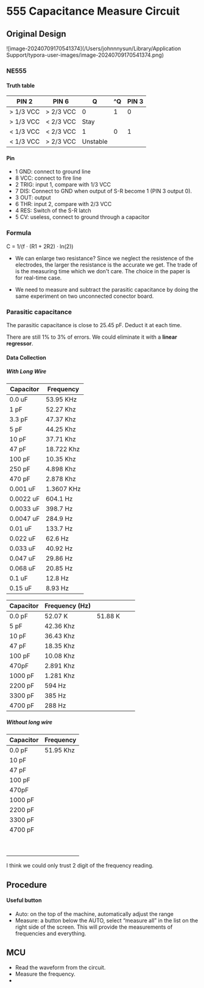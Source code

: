 # 555 Capacitance Measure Circuit



## Original Design

![image-20240709170541374](/Users/johnnnysun/Library/Application Support/typora-user-images/image-20240709170541374.png)



### NE555

#### Truth table

| PIN 2     | PIN 6     | Q        | ^Q   | PIN 3 |
| --------- | --------- | -------- | ---- | ----- |
| > 1/3 VCC | > 2/3 VCC | 0        | 1    | 0     |
| > 1/3 VCC | < 2/3 VCC | Stay     |      |       |
| < 1/3 VCC | < 2/3 VCC | 1        | 0    | 1     |
| < 1/3 VCC | > 2/3 VCC | Unstable |      |       |

#### Pin

* 1 GND: connect to ground line
* 8 VCC: connect to fire line
* 2 TRIG: input 1, compare with 1/3 VCC
* 7 DIS: Connect to GND when output of S-R become 1 (PIN 3 output 0).
* 3 OUT: output
* 6 THR: input 2, compare with 2/3 VCC
* 4 RES: Switch of the S-R latch
* 5 CV: useless, connect to ground through a capacitor



### Formula

C = 1/(f · (R1 + 2R2) · ln(2)) 

* We can enlarge two resistance? Since we neglect the resistence of the electrodes, the larger the resistance is the accurate we get. The trade of is the measuring time which we don't care. The choice in the paper is for real-time case.

* We need to measure and subtract the parasitic capacitance by doing the same experiment on two unconnected conector board.



### Parasitic capacitance

The parasitic capacitance is close to 25.45 pF. Deduct it at each time. 

There are still 1% to 3% of errors. We could eliminate it with a **linear regressor**. 

#### Data Collection

##### With Long Wire

| Capacitor | Frequency  |
| --------- | ---------- |
| 0.0 uF    | 53.95 KHz  |
| 1 pF      | 52.27 Khz  |
| 3.3 pF    | 47.37 Khz  |
| 5 pF      | 44.25 Khz  |
| 10 pF     | 37.71 Khz  |
| 47 pF     | 18.722 Khz |
| 100 pF    | 10.35 Khz  |
| 250 pF    | 4.898 Khz  |
| 470 pF    | 2.878 Khz  |
| 0.001 uF  | 1.3607 KHz |
| 0.0022 uF | 604.1 Hz   |
| 0.0033 uF | 398.7 Hz   |
| 0.0047 uF | 284.9 Hz   |
| 0.01 uF   | 133.7 Hz   |
| 0.022 uF  | 62.6 Hz    |
| 0.033 uF  | 40.92 Hz   |
| 0.047 uF  | 29.86 Hz   |
| 0.068 uF  | 20.85 Hz   |
| 0.1 uF    | 12.8 Hz    |
| 0.15 uF   | 8.93 Hz    |



| Capacitor | Frequency (Hz) |         |      |      |
| --------- | -------------- | ------- | ---- | ---- |
| 0.0 pF    | 52.07 K        | 51.88 K |      |      |
| 5 pF      | 42.36 Khz      |         |      |      |
| 10 pF     | 36.43 Khz      |         |      |      |
| 47 pF     | 18.35 Khz      |         |      |      |
| 100 pF    | 10.08 Khz      |         |      |      |
| 470pF     | 2.891 Khz      |         |      |      |
| 1000 pF   | 1.281 Khz      |         |      |      |
| 2200 pF   | 594 Hz         |         |      |      |
| 3300 pF   | 385 Hz         |         |      |      |
| 4700 pF   | 288 Hz         |         |      |      |



##### Without long wire

| Capacitor | Frequency |
| --------- | --------- |
| 0.0 pF    | 51.95 Khz |
| 10 pF     |           |
| 47 pF     |           |
| 100 pF    |           |
| 470pF     |           |
| 1000 pF   |           |
| 2200 pF   |           |
| 3300 pF   |           |
| 4700 pF   |           |
|           |           |
|           |           |
|           |           |
|           |           |
|           |           |
|           |           |
|           |           |
|           |           |
|           |           |

 I think we could only trust 2 digit of the frequency reading. 



## Procedure

#### Useful button

- Auto: on the top of the machine, automatically adjust the range
- Measure: a button below the AUTO, select “measure all” in the list on the right side of the screen. This will provide the measurements of frequencies and everything.



##  MCU

* Read the waveform from the circuit.
* Measure the frequency.
* 